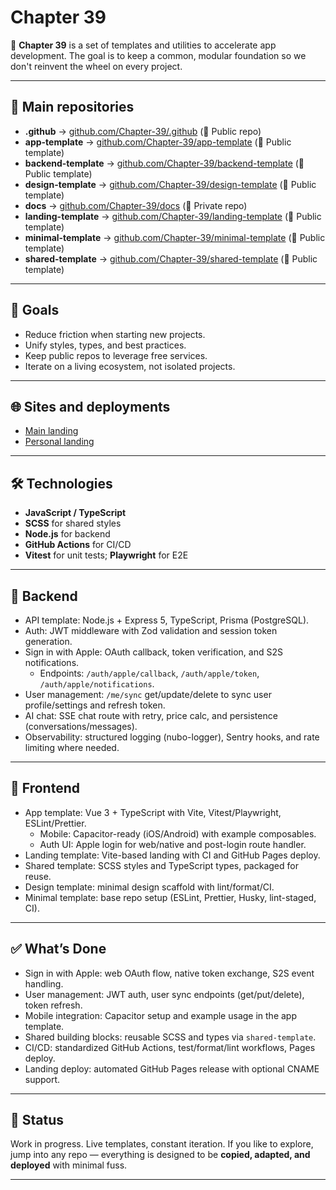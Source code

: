 # Chapter 39

🚀 **Chapter 39** is a set of templates and utilities to accelerate app development.
The goal is to keep a common, modular foundation so we don't reinvent the wheel on every project.

---

## 🔹 Main repositories

- **.github** → [github.com/Chapter-39/.github](https://github.com/Chapter-39/.github) (🪿 Public repo)
- **app-template** → [github.com/Chapter-39/app-template](https://github.com/Chapter-39/app-template) (🦆 Public template)
- **backend-template** → [github.com/Chapter-39/backend-template](https://github.com/Chapter-39/backend-template) (🦆 Public template)
- **design-template** → [github.com/Chapter-39/design-template](https://github.com/Chapter-39/design-template) (🦆 Public template)
- **docs** → [github.com/Chapter-39/docs](https://github.com/Chapter-39/docs) (🦉 Private repo)
- **landing-template** → [github.com/Chapter-39/landing-template](https://github.com/Chapter-39/landing-template) (🦆 Public template)
- **minimal-template** → [github.com/Chapter-39/minimal-template](https://github.com/Chapter-39/minimal-template) (🦆 Public template)
- **shared-template** → [github.com/Chapter-39/shared-template](https://github.com/Chapter-39/shared-template) (🦆 Public template)

---

## 🎯 Goals

- Reduce friction when starting new projects.
- Unify styles, types, and best practices.
- Keep public repos to leverage free services.
- Iterate on a living ecosystem, not isolated projects.

---

## 🌐 Sites and deployments

- [Main landing](https://c39.vasa.me)
- [Personal landing](https://vasa.me)

---

## 🛠️ Technologies

- **JavaScript / TypeScript**
- **SCSS** for shared styles
- **Node.js** for backend
- **GitHub Actions** for CI/CD
- **Vitest** for unit tests; **Playwright** for E2E

---

## 🧰 Backend

- API template: Node.js + Express 5, TypeScript, Prisma (PostgreSQL).
- Auth: JWT middleware with Zod validation and session token generation.
- Sign in with Apple: OAuth callback, token verification, and S2S notifications.
  - Endpoints: `/auth/apple/callback`, `/auth/apple/token`, `/auth/apple/notifications`.
- User management: `/me/sync` get/update/delete to sync user profile/settings and refresh token.
- AI chat: SSE chat route with retry, price calc, and persistence (conversations/messages).
- Observability: structured logging (nubo-logger), Sentry hooks, and rate limiting where needed.

---

## 🎨 Frontend

- App template: Vue 3 + TypeScript with Vite, Vitest/Playwright, ESLint/Prettier.
  - Mobile: Capacitor-ready (iOS/Android) with example composables.
  - Auth UI: Apple login for web/native and post-login route handler.
- Landing template: Vite-based landing with CI and GitHub Pages deploy.
- Shared template: SCSS styles and TypeScript types, packaged for reuse.
- Design template: minimal design scaffold with lint/format/CI.
- Minimal template: base repo setup (ESLint, Prettier, Husky, lint-staged, CI).

---

## ✅ What’s Done

- Sign in with Apple: web OAuth flow, native token exchange, S2S event handling.
- User management: JWT auth, user sync endpoints (get/put/delete), token refresh.
- Mobile integration: Capacitor setup and example usage in the app template.
- Shared building blocks: reusable SCSS and types via `shared-template`.
- CI/CD: standardized GitHub Actions, test/format/lint workflows, Pages deploy.
- Landing deploy: automated GitHub Pages release with optional CNAME support.

---

## 📌 Status

Work in progress. Live templates, constant iteration.
If you like to explore, jump into any repo — everything is designed to be **copied, adapted, and deployed** with minimal fuss.

---

